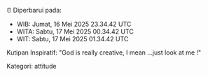 ⏰ Diperbarui pada:
- WIB: Jumat, 16 Mei 2025 23.34.42 UTC
- WITA: Sabtu, 17 Mei 2025 00.34.42 UTC
- WIT: Sabtu, 17 Mei 2025 01.34.42 UTC

Kutipan Inspiratif:
"God is really creative, I mean ...just look at me !"


Kategori: attitude

